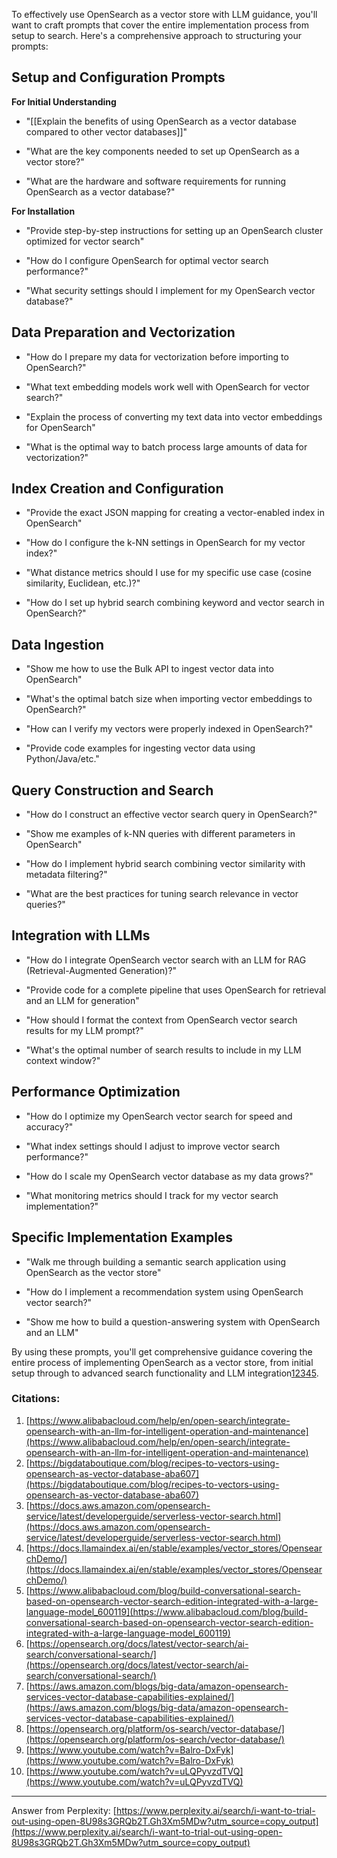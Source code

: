 To effectively use OpenSearch as a vector store with LLM guidance, you'll want to craft prompts that cover the entire implementation process from setup to search. Here's a comprehensive approach to structuring your prompts:

## Setup and Configuration Prompts

**For Initial Understanding**

- "[[Explain the benefits of using OpenSearch as a vector database compared to other vector databases]]"
    
- "What are the key components needed to set up OpenSearch as a vector store?"
    
- "What are the hardware and software requirements for running OpenSearch as a vector database?"
    

**For Installation**

- "Provide step-by-step instructions for setting up an OpenSearch cluster optimized for vector search"
    
- "How do I configure OpenSearch for optimal vector search performance?"
    
- "What security settings should I implement for my OpenSearch vector database?"
    

## Data Preparation and Vectorization

- "How do I prepare my data for vectorization before importing to OpenSearch?"
    
- "What text embedding models work well with OpenSearch for vector search?"
    
- "Explain the process of converting my text data into vector embeddings for OpenSearch"
    
- "What is the optimal way to batch process large amounts of data for vectorization?"
    

## Index Creation and Configuration

- "Provide the exact JSON mapping for creating a vector-enabled index in OpenSearch"
    
- "How do I configure the k-NN settings in OpenSearch for my vector index?"
    
- "What distance metrics should I use for my specific use case (cosine similarity, Euclidean, etc.)?"
    
- "How do I set up hybrid search combining keyword and vector search in OpenSearch?"
    

## Data Ingestion

- "Show me how to use the Bulk API to ingest vector data into OpenSearch"
    
- "What's the optimal batch size when importing vector embeddings to OpenSearch?"
    
- "How can I verify my vectors were properly indexed in OpenSearch?"
    
- "Provide code examples for ingesting vector data using Python/Java/etc."
    

## Query Construction and Search

- "How do I construct an effective vector search query in OpenSearch?"
    
- "Show me examples of k-NN queries with different parameters in OpenSearch"
    
- "How do I implement hybrid search combining vector similarity with metadata filtering?"
    
- "What are the best practices for tuning search relevance in vector queries?"
    

## Integration with LLMs

- "How do I integrate OpenSearch vector search with an LLM for RAG (Retrieval-Augmented Generation)?"
    
- "Provide code for a complete pipeline that uses OpenSearch for retrieval and an LLM for generation"
    
- "How should I format the context from OpenSearch vector search results for my LLM prompt?"
    
- "What's the optimal number of search results to include in my LLM context window?"
    

## Performance Optimization

- "How do I optimize my OpenSearch vector search for speed and accuracy?"
    
- "What index settings should I adjust to improve vector search performance?"
    
- "How do I scale my OpenSearch vector database as my data grows?"
    
- "What monitoring metrics should I track for my vector search implementation?"
    

## Specific Implementation Examples

- "Walk me through building a semantic search application using OpenSearch as the vector store"
    
- "How do I implement a recommendation system using OpenSearch vector search?"
    
- "Show me how to build a question-answering system with OpenSearch and an LLM"
    

By using these prompts, you'll get comprehensive guidance covering the entire process of implementing OpenSearch as a vector store, from initial setup through to advanced search functionality and LLM integration[1](https://www.alibabacloud.com/help/en/open-search/integrate-opensearch-with-an-llm-for-intelligent-operation-and-maintenance)[2](https://bigdataboutique.com/blog/recipes-to-vectors-using-opensearch-as-vector-database-aba607)[3](https://docs.aws.amazon.com/opensearch-service/latest/developerguide/serverless-vector-search.html)[4](https://docs.llamaindex.ai/en/stable/examples/vector_stores/OpensearchDemo/)[5](https://www.alibabacloud.com/blog/build-conversational-search-based-on-opensearch-vector-search-edition-integrated-with-a-large-language-model_600119).

### Citations:

1. [https://www.alibabacloud.com/help/en/open-search/integrate-opensearch-with-an-llm-for-intelligent-operation-and-maintenance](https://www.alibabacloud.com/help/en/open-search/integrate-opensearch-with-an-llm-for-intelligent-operation-and-maintenance)
2. [https://bigdataboutique.com/blog/recipes-to-vectors-using-opensearch-as-vector-database-aba607](https://bigdataboutique.com/blog/recipes-to-vectors-using-opensearch-as-vector-database-aba607)
3. [https://docs.aws.amazon.com/opensearch-service/latest/developerguide/serverless-vector-search.html](https://docs.aws.amazon.com/opensearch-service/latest/developerguide/serverless-vector-search.html)
4. [https://docs.llamaindex.ai/en/stable/examples/vector_stores/OpensearchDemo/](https://docs.llamaindex.ai/en/stable/examples/vector_stores/OpensearchDemo/)
5. [https://www.alibabacloud.com/blog/build-conversational-search-based-on-opensearch-vector-search-edition-integrated-with-a-large-language-model_600119](https://www.alibabacloud.com/blog/build-conversational-search-based-on-opensearch-vector-search-edition-integrated-with-a-large-language-model_600119)
6. [https://opensearch.org/docs/latest/vector-search/ai-search/conversational-search/](https://opensearch.org/docs/latest/vector-search/ai-search/conversational-search/)
7. [https://aws.amazon.com/blogs/big-data/amazon-opensearch-services-vector-database-capabilities-explained/](https://aws.amazon.com/blogs/big-data/amazon-opensearch-services-vector-database-capabilities-explained/)
8. [https://opensearch.org/platform/os-search/vector-database/](https://opensearch.org/platform/os-search/vector-database/)
9. [https://www.youtube.com/watch?v=Balro-DxFyk](https://www.youtube.com/watch?v=Balro-DxFyk)
10. [https://www.youtube.com/watch?v=uLQPyvzdTVQ](https://www.youtube.com/watch?v=uLQPyvzdTVQ)

---

Answer from Perplexity: [https://www.perplexity.ai/search/i-want-to-trial-out-using-open-8U98s3GRQb2T.Gh3Xm5MDw?utm_source=copy_output](https://www.perplexity.ai/search/i-want-to-trial-out-using-open-8U98s3GRQb2T.Gh3Xm5MDw?utm_source=copy_output)